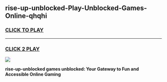 
## rise-up-unblocked-Play-Unblocked-Games-Online-qhqhi
<h3>
<a href="https://premium76.site?title=rise-up-unblocked&ref=25A">CLICK TO PLAY</a></h3>
<hr>

<h3>
<a href="https://premium76.site?title=rise-up-unblocked&ref=25A">CLICK 2 PLAY</a>
  
</h3>

<a href="https://premium76.site?title=rise-up-unblocked&ref=25A"><img src="https://clearcache.store/games.png"></a>


**rise-up-unblocked games unblocked: Your Gateway to Fun and Accessible Online Gaming**
